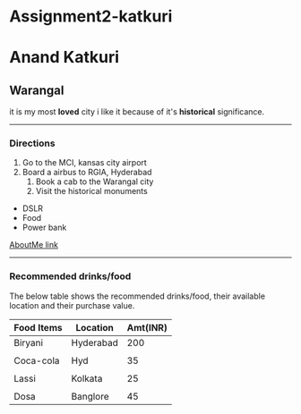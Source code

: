 # Assignment2-katkuri
# Anand Katkuri
## Warangal
it is my most **loved** city i like it because of it's **historical** significance.

---

### Directions

1. Go to the MCI, kansas city airport   
2. Board a airbus to RGIA, Hyderabad       
    1. Book a cab to the Warangal city
    2. Visit the historical monuments

* DSLR
* Food
* Power bank

[AboutMe link](AboutMe.md)

---

### Recommended drinks/food

The below table shows the recommended drinks/food, their available location and their purchase value.

| Food Items  |  Location |   Amt(INR) |
|  ---        |   ---     |   ---      |
|  Biryani    | Hyderabad |     200    |   
|             |           |            |
| Coca-cola   |   Hyd     |    35      |
|             |           |            |
| Lassi       |   Kolkata |   25       |
|             |           |            |
| Dosa        |   Banglore|    45      |

